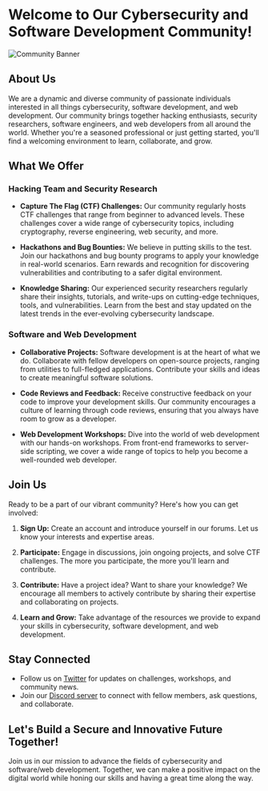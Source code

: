# Welcome to Our Cybersecurity and Software Development Community!

![Community Banner](https://avatars.githubusercontent.com/u/134281201)

## About Us

We are a dynamic and diverse community of passionate individuals interested in all things cybersecurity, software development, and web development. Our community brings together hacking enthusiasts, security researchers, software engineers, and web developers from all around the world. Whether you're a seasoned professional or just getting started, you'll find a welcoming environment to learn, collaborate, and grow.

## What We Offer

### Hacking Team and Security Research

- **Capture The Flag (CTF) Challenges:** Our community regularly hosts CTF challenges that range from beginner to advanced levels. These challenges cover a wide range of cybersecurity topics, including cryptography, reverse engineering, web security, and more.

- **Hackathons and Bug Bounties:** We believe in putting skills to the test. Join our hackathons and bug bounty programs to apply your knowledge in real-world scenarios. Earn rewards and recognition for discovering vulnerabilities and contributing to a safer digital environment.

- **Knowledge Sharing:** Our experienced security researchers regularly share their insights, tutorials, and write-ups on cutting-edge techniques, tools, and vulnerabilities. Learn from the best and stay updated on the latest trends in the ever-evolving cybersecurity landscape.

### Software and Web Development

- **Collaborative Projects:** Software development is at the heart of what we do. Collaborate with fellow developers on open-source projects, ranging from utilities to full-fledged applications. Contribute your skills and ideas to create meaningful software solutions.

- **Code Reviews and Feedback:** Receive constructive feedback on your code to improve your development skills. Our community encourages a culture of learning through code reviews, ensuring that you always have room to grow as a developer.

- **Web Development Workshops:** Dive into the world of web development with our hands-on workshops. From front-end frameworks to server-side scripting, we cover a wide range of topics to help you become a well-rounded web developer.

## Join Us

Ready to be a part of our vibrant community? Here's how you can get involved:

1. **Sign Up:** Create an account and introduce yourself in our forums. Let us know your interests and expertise areas.

2. **Participate:** Engage in discussions, join ongoing projects, and solve CTF challenges. The more you participate, the more you'll learn and contribute.

3. **Contribute:** Have a project idea? Want to share your knowledge? We encourage all members to actively contribute by sharing their expertise and collaborating on projects.

4. **Learn and Grow:** Take advantage of the resources we provide to expand your skills in cybersecurity, software development, and web development.

## Stay Connected

- Follow us on [Twitter](#) for updates on challenges, workshops, and community news.
- Join our [Discord server](#) to connect with fellow members, ask questions, and collaborate.

## Let's Build a Secure and Innovative Future Together!

Join us in our mission to advance the fields of cybersecurity and software/web development. Together, we can make a positive impact on the digital world while honing our skills and having a great time along the way.
